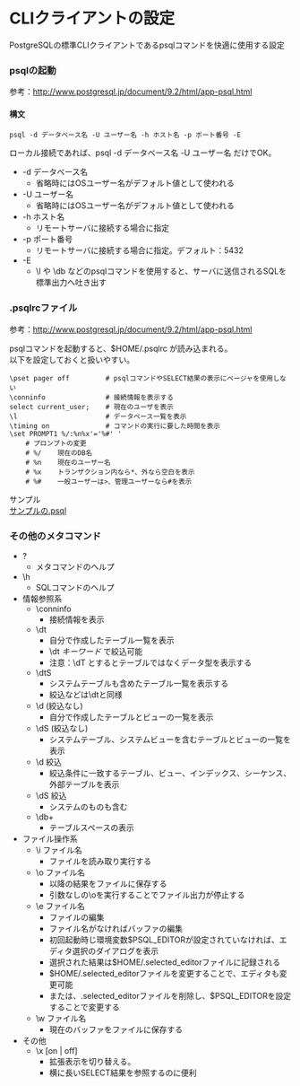 # CLIクライアントの設定

PostgreSQLの標準CLIクライアントであるpsqlコマンドを快適に使用する設定  


### psqlの起動

参考：http://www.postgresql.jp/document/9.2/html/app-psql.html  

#### 構文

    psql -d データベース名 -U ユーザー名 -h ホスト名 -p ポート番号 -E 

ローカル接続であれば、psql -d データベース名 -U ユーザー名 だけでOK。  


+ -d データベース名
    + 省略時にはOSユーザー名がデフォルト値として使われる
+ -U ユーザー名
    + 省略時にはOSユーザー名がデフォルト値として使われる
+ -h ホスト名
    + リモートサーバに接続する場合に指定
+ -p ポート番号
    + リモートサーバに接続する場合に指定。デフォルト：5432
+ -E
    + \l や \db などのpsqlコマンドを使用すると、サーバに送信されるSQLを標準出力へ吐き出す



### .psqlrcファイル

参考：http://www.postgresql.jp/document/9.2/html/app-psql.html  


psqlコマンドを起動すると、$HOME/.psqlrc が読み込まれる。  
以下を設定しておくと扱いやすい。  

    \pset pager off         # psqlコマンドやSELECT結果の表示にページャを使用しない
    \conninfo               # 接続情報を表示する
    select current_user;    # 現在のユーザを表示
    \l                      # データベース一覧を表示
    \timing on              # コマンドの実行に要した時間を表示
    \set PROMPT1 %/:%n%x'='%#' '
        # プロンプトの変更
        # %/    現在のDB名
        # %n    現在のユーザー名
        # %x    トランザクション内なら*、外なら空白を表示
        # %#    一般ユーザーは>、管理ユーザーなら#を表示

サンプル  
[サンプルの.psql](https://github.com/nakunaru/postgre_doc/blob/master/client_setup/.psqlrc)  


### その他のメタコマンド

+ \?
    + メタコマンドのヘルプ
+ \h
    + SQLコマンドのヘルプ
+ 情報参照系
    + \conninfo
        + 接続情報を表示
    + \dt
        + 自分で作成したテーブル一覧を表示
        + \dt *キーワード* で絞込可能
        + 注意：\dT とするとテーブルではなくデータ型を表示する
    + \dtS
        + システムテーブルも含めたテーブル一覧を表示する
        + 絞込などは\dtと同様
    + \d (絞込なし)
        + 自分で作成したテーブルとビューの一覧を表示
    + \dS (絞込なし)
        + システムテーブル、システムビューを含むテーブルとビューの一覧を表示
    + \d 絞込
        + 絞込条件に一致するテーブル、ビュー、インデックス、シーケンス、外部テーブルを表示
    + \dS 絞込
        + システムのものも含む
    + \db+
        + テーブルスペースの表示
+ ファイル操作系
    + \i ファイル名
        + ファイルを読み取り実行する
    + \o ファイル名
        + 以降の結果をファイルに保存する
        + 引数なしの\oを実行することでファイル出力が停止する
    + \e ファイル名
        + ファイルの編集
        + ファイル名がなければバッファの編集
        + 初回起動時じ環境変数$PSQL_EDITORが設定されていなければ、エディタ選択のダイアログを表示
        + 選択された結果は$HOME/.selected_editorファイルに記録される
        + $HOME/.selected_editorファイルを変更することで、エディタも変更可能
        + または、.selected_editorファイルを削除し、$PSQL_EDITORを設定することで変更する
    + \w ファイル名
        + 現在のバッファをファイルに保存する
+ その他
    + \x [on | off]
        + 拡張表示を切り替える。
        + 横に長いSELECT結果を参照するのに便利


